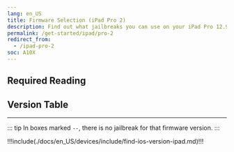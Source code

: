 ```yaml
---
lang: en_US
title: Firmware Selection (iPad Pro 2)
description: Find out what jailbreaks you can use on your iPad Pro 12.9" 2nd Generation or iPad Pro 10.5"
permalink: /get-started/ipad/pro-2
redirect_from:
  - /ipad-pro-2
soc: A10X
---
```


## Required Reading

<readingTable deviceOS="iPadOS" minVer="11.0" maxVer="11.4.1"/>

## Version Table

<versionTable soc="A10X" minVer="10.3.2"/>

---

::: tip
In boxes marked `--`, there is no jailbreak for that firmware version.
:::

!!!include(./docs/en_US/devices/include/find-ios-version-ipad.md)!!!
